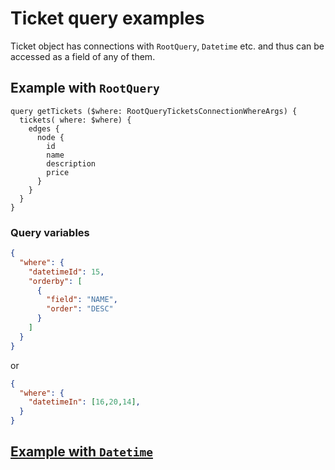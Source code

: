 # Ticket query examples

Ticket object has connections with `RootQuery`, `Datetime` etc. and thus can be accessed as a field of any of them.

## Example with `RootQuery`

```gql
query getTickets ($where: RootQueryTicketsConnectionWhereArgs) {
  tickets( where: $where) {
    edges {
      node {
        id
        name
        description
        price
      }
    }
  }
}
```

### Query variables

```json
{
  "where": {
    "datetimeId": 15,
    "orderby": [
      {
        "field": "NAME",
        "order": "DESC"
      }
    ]
  }
}
```

or

```json
{
  "where": {
    "datetimeIn": [16,20,14],
  }
}
```

## [Example with `Datetime`](datetime.md)
